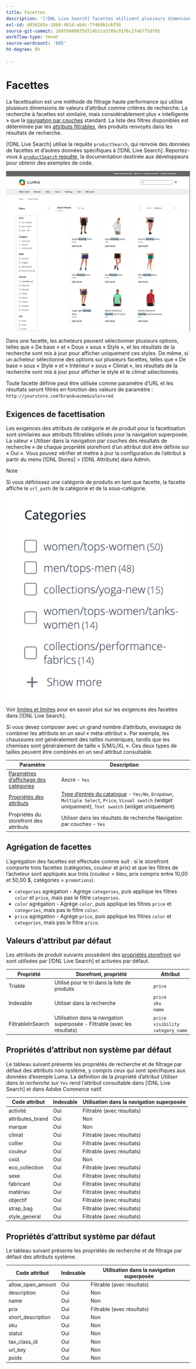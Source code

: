 ```yaml
---
title: Facettes
description: '[!DNL Live Search] facettes utilisent plusieurs dimensions de valeurs d’attribut comme critères de recherche.'
exl-id: d036265e-1868-461d-ab4c-7f469b1c6f5b
source-git-commit: 269f68868f5df14b1ca3709c01f6c17e6775df05
workflow-type: tm+mt
source-wordcount: '605'
ht-degree: 0%

---
```


# Facettes

La facettisation est une méthode de filtrage haute performance qui utilise plusieurs dimensions de valeurs d’attribut comme critères de recherche. La recherche à facettes est similaire, mais considérablement plus « intelligente » que la [navigation par couches](https://experienceleague.adobe.com/docs/commerce-admin/catalog/catalog/navigation/navigation-layered.html?lang=fr) standard. La liste des filtres disponibles est déterminée par les [&#x200B; attributs filtrables &#x200B;](https://experienceleague.adobe.com/docs/commerce-admin/catalog/catalog/navigation/navigation-layered.html?lang=fr#filterable-attributes) des produits renvoyés dans les résultats de recherche.

[!DNL Live Search] utilise la requête `productSearch`, qui renvoie des données de facettes et d’autres données spécifiques à [!DNL Live Search]. Reportez-vous à [`productSearch` requête &#x200B;](https://developer.adobe.com/commerce/webapi/graphql/schema/live-search/queries/product-search/) la documentation destinée aux développeurs pour obtenir des exemples de code.

![Résultats de recherche filtrés](assets/storefront-search-results-run.png)

Dans une facette, les acheteurs peuvent sélectionner plusieurs options, telles que « De base » et « Doux » sous « Style », et les résultats de la recherche sont mis à jour pour afficher uniquement ces styles. De même, si un acheteur sélectionne des options sur plusieurs facettes, telles que « De base » sous « Style » et « Intérieur » sous « Climat », les résultats de la recherche sont mis à jour pour afficher le style et le climat sélectionnés.

Toute facette définie peut être utilisée comme paramètre d’URL et les résultats seront filtrés en fonction des valeurs de paramètre : `http://yourstore.com?brand=acme&color=red`.

## Exigences de facettisation

Les exigences des attributs de catégorie et de produit pour la facettisation sont similaires aux attributs filtrables utilisés pour la navigation superposée. La valeur « Utiliser dans la navigation par couches des résultats de recherche » de chaque propriété storefront d’un attribut doit être définie sur « Oui ». Vous pouvez vérifier et mettre à jour la configuration de l’attribut à partir du menu [!DNL Stores] > [!DNL Attribute] dans Admin.

>[!NOTE]
>
>Si vous définissez une catégorie de produits en tant que facette, la facette affiche le `url_path` de la catégorie et de la sous-catégorie.
>
>![Facette Catégorie](assets/facet-category.png)

Voir [limites et limites](./boundaries-limits.md#facets) pour en savoir plus sur les exigences des facettes dans [!DNL Live Search].

Si vous devez composer avec un grand nombre d’attributs, envisagez de combiner les attributs en un seul « méta-attribut ». Par exemple, les chaussures ont généralement des tailles numériques, tandis que les chemises sont généralement de taille « S/M/L/XL ». Ces deux types de tailles peuvent être combinés en un seul attribut consultable.

| Paramètre | Description |
|--- |--- |
| [Paramètres d’affichage des catégories](https://experienceleague.adobe.com/docs/commerce-admin/catalog/categories/create/categories-display-settings.html?lang=fr) | Ancre - `Yes` |
| [Propriétés des attributs](https://experienceleague.adobe.com/docs/commerce-admin/catalog/product-attributes/create/attribute-product-create.html?lang=fr) | [Type d’entrée du catalogue](https://experienceleague.adobe.com/docs/commerce-admin/catalog/product-attributes/attributes-input-types.html?lang=fr) - `Yes/No`, `Dropdown`, `Multiple Select`, `Price`, `Visual swatch` (widget uniquement), `Text swatch` (widget uniquement) |
| Propriétés du storefront des attributs | Utiliser dans les résultats de recherche Navigation par couches - `Yes` |

## Agrégation de facettes

L’agrégation des facettes est effectuée comme suit : si le storefront comporte trois facettes (catégories, couleur et prix) et que les filtres de l’acheteur sont appliqués aux trois (couleur = bleu, prix compris entre 10,00 et 50,00 $, catégories = `promotions`).

* `categories` agrégation - Agrége `categories`, puis applique les filtres `color` et `price`, mais pas le filtre `categories`.
* `color` agrégation - Agrége `color`, puis applique les filtres `price` et `categories`, mais pas le filtre `color`.
* `price` agrégation - Agrége `price`, puis applique les filtres `color` et `categories`, mais pas le filtre `price`.

## Valeurs d’attribut par défaut

Les attributs de produit suivants possèdent des [propriétés storefront](https://experienceleague.adobe.com/docs/commerce-admin/catalog/product-attributes/product-attributes.html?lang=fr) qui sont utilisées par [!DNL Live Search] et activées par défaut.

| Propriété | Storefront, propriété | Attribut |
|---|---|---|
| Triable | Utilisé pour le tri dans la liste de produits | `price` |
| Indexable | Utiliser dans la recherche | `price` <br />`sku`<br />`name` |
| FiltrableInSearch | Utilisation dans la navigation superposée - Filtrable (avec les résultats) | `price`<br />`visibility`<br />`category_name` |

## Propriétés d’attribut non système par défaut

Le tableau suivant présente les propriétés de recherche et de filtrage par défaut des attributs non système, y compris ceux qui sont spécifiques aux données d’exemple Luma. La définition de la propriété d’attribut *Utiliser dans la recherche* sur `Yes` rend l’attribut consultable dans [!DNL Live Search] et dans Adobe Commerce natif.

| Code attribut | Indexable | Utilisation dans la navigation superposée |
|--- |--- |--- |
| activité | Oui | Filtrable (avec résultats) |
| attributes_brand | Oui | Non |
| marque | Oui | Non |
| climat | Oui | Filtrable (avec résultats) |
| collier | Oui | Filtrable (avec résultats) |
| couleur | Oui | Filtrable (avec résultats) |
| coût | Oui | Non |
| eco_collection | Oui | Filtrable (avec résultats) |
| sexe | Oui | Filtrable (avec résultats) |
| fabricant | Oui | Filtrable (avec résultats) |
| matériau | Oui | Filtrable (avec résultats) |
| objectif | Oui | Filtrable (avec résultats) |
| strap_bag | Oui | Filtrable (avec résultats) |
| style_general | Oui | Filtrable (avec résultats) |

## Propriétés d’attribut système par défaut

Le tableau suivant présente les propriétés de recherche et de filtrage par défaut des attributs système.

| Code attribut | Indexable | Utilisation dans la navigation superposée |
|--- |--- |--- |
| allow_open_amount | Oui | Filtrable (avec résultats) |
| description | Oui | Non |
| name | Oui | Non |
| prix | Oui | Filtrable (avec résultats) |
| short_description | Oui | Non |
| sku | Oui | Non |
| statut | Oui | Non |
| tax_class_id | Oui | Non |
| url_key | Oui | Non |
| poids | Oui | Non |
